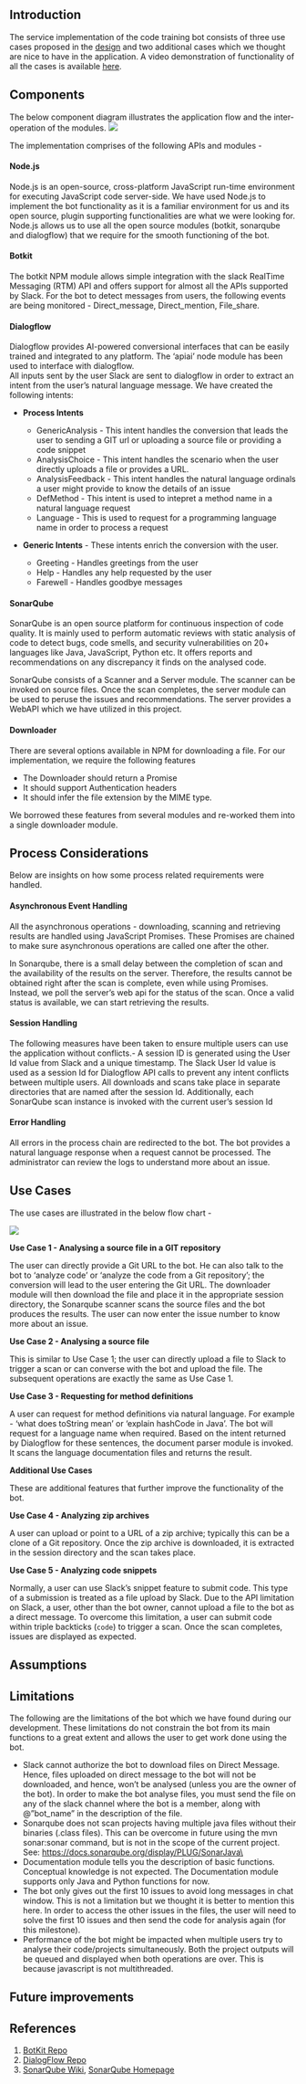 ## Introduction 
 
The service implementation of the code training bot consists of three use cases proposed in the [design](https://github.ncsu.edu/rshah8/Design-Milestone/blob/master/DESIGN.md) and two additional cases which we thought are nice to have in the application.
A video demonstration of functionality of all the cases is available [here](https://youtu.be/7Ykn8BmevRE).


## Components

The below component diagram illustrates the application flow and the inter-operation of the modules. 
![](UseCaseDiagram.jpg)

The implementation comprises of the following APIs and modules - 

#### Node.js 
Node.js is an open-source, cross-platform JavaScript run-time environment for executing JavaScript code server-side. We have used Node.js to implement the bot functionality as it is a familiar environment for us and its open source, plugin supporting functionalities are what we were looking for. Node.js allows us to use all the open source modules (botkit, sonarqube and dialogflow) that we require for the smooth functioning of the bot.

#### Botkit
The botkit NPM module allows simple integration with the slack RealTime Messaging (RTM) API and offers support for almost all the APIs supported by Slack. For the bot to detect messages from users, the following events are being monitored  - Direct_message, Direct_mention, File_share.

#### Dialogflow
Dialogflow provides AI-powered conversional interfaces that can be easily trained and integrated to any platform. The ‘apiai’ node module has been used to interface with dialogflow.   
All inputs sent by the user Slack are sent to dialogflow in order to extract an intent from the user’s natural language message. We have created the following intents:

* **Process Intents** 
   * GenericAnalysis - This intent handles the conversion that leads the user to sending a GIT url or uploading a source file or providing a code snippet
   * AnalysisChoice - This intent handles the scenario when the user directly uploads a file or provides a URL.
   * AnalysisFeedback - This intent handles the natural language ordinals a user might provide to know the details of an issue
   * DefMethod - This intent is used to intepret a method name in a natural language request
   * Language - This is used to request for a programming language name in order to process a request

* **Generic Intents** - These intents enrich the conversion with the user.
   * Greeting - Handles greetings from the user
   * Help - Handles any help requested by the user
   * Farewell - Handles goodbye messages

#### SonarQube
SonarQube is an open source platform for continuous inspection of code quality. It is mainly used to perform automatic reviews with static analysis of code to detect bugs, code smells, and security vulnerabilities on 20+ languages like Java, JavaScript, Python etc. It offers reports and recommendations on any discrepancy it finds on the analysed code.

SonarQube consists of a Scanner and a Server module. The scanner can be invoked on source files. Once the scan completes, the server module can be used to peruse the issues and recommendations. The server provides a WebAPI which we have utilized in this project.

#### Downloader
There are several options available in NPM for downloading a file. For our implementation, we require the following features 
* The Downloader should return a Promise
* It should support Authentication headers
* It should infer the file extension by the MIME type.

We borrowed these features from several modules and re-worked them into a single downloader module.

## Process Considerations

Below are insights on how some process related requirements were handled.

#### Asynchronous Event Handling

All the asynchronous operations - downloading, scanning and retrieving results are handled using JavaScript Promises. These Promises are chained to make sure asynchronous operations are called one after the other. 

In Sonarqube, there is a small delay between the completion of scan and the availability of the results on the server. Therefore, the results cannot be obtained right after the scan is complete, even while using Promises. Instead, we poll the server’s web api for the status of the scan. Once a valid status is available, we can start retrieving the results.

#### Session Handling

The following measures have been taken to ensure multiple users can use the application without conflicts.- A session ID is generated using the User Id value from Slack and a unique timestamp. The Slack User Id value is used as a session Id for Dialogflow API calls to prevent any intent conflicts between multiple users. All downloads and scans take place in separate directories that are named after the session Id. Additionally, each SonarQube scan instance is invoked with the current user’s session Id

#### Error Handling

All errors in the process chain are redirected to the bot. The bot provides a natural language response when a request cannot be processed. The administrator can review the logs to understand more about an issue.

## Use Cases
The use cases are illustrated in the below flow chart - 

![](Flow_Diagram.png)

**Use Case 1 - Analysing a source file in a GIT repository**

The user can directly provide a Git URL to the bot. He can also talk to the bot to ‘analyze code’ or ‘analyze the code from a Git repository’; the conversion will lead to the user entering the Git URL. The downloader module will then download the file and place it in the appropriate session directory, the Sonarqube scanner scans the source files and the bot produces the results. The user can now enter the issue number to know more about an issue. 


**Use Case 2 - Analysing a source file**

This is similar to Use Case 1; the user can directly upload a file to Slack to trigger a scan or can converse with the bot and upload the file. The subsequent operations are exactly the same as Use Case 1.

**Use Case 3 - Requesting for method definitions**

A user can request for method definitions via natural language. For example - ‘what does toString mean’ or ‘explain hashCode in Java’. The bot will request for a language name when required. Based on the intent returned by Dialogflow for these sentences, the document parser module is invoked. It scans the language documentation files and returns the result.

**Additional Use Cases**

These are additional features that further improve the functionality of the bot. 

**Use Case 4 - Analyzing zip archives**

A user can upload or point to a URL of a zip archive; typically this can be a clone of a Git repository. Once the zip archive is downloaded, it is extracted in the session directory and the scan takes place.

**Use Case 5 - Analyzing code snippets**

Normally, a user can use Slack’s snippet feature to submit code. This type of a submission is treated as a file upload by Slack. Due to the API limitation on Slack, a user, other than the bot owner, cannot upload a file to the bot as a direct message. To overcome this limitation, a user can submit code within triple backticks (``` code ```) to trigger a scan. Once the scan completes, issues are displayed as expected.


## Assumptions


## Limitations 

The following are the limitations of the bot which we have found during our development. These limitations do not constrain the bot from its main functions to a great extent and allows the user to get work done using the bot.

* Slack cannot authorize the bot to download files on Direct Message. Hence, files uploaded on direct message to the bot will not be downloaded, and hence, won’t be analysed (unless you are the owner of the bot). In order to make the bot analyse files, you must send the file on any of the slack channel where the bot is a member, along with @”bot_name” in the description of the file.
* Sonarqube does not scan projects having multiple java files without their binaries (.class files). This can be overcome in future using the mvn sonar:sonar command, but is not in the scope of the current project. 
See: https://docs.sonarqube.org/display/PLUG/SonarJava\
* Documentation module tells you the description of basic functions. Conceptual knowledge is not expected. The Documentation module supports only Java and Python functions for now.
* The bot only gives out the first 10 issues to avoid long messages in chat window. This is not a limitation but we thought it is better to mention this here. In order to access the other issues in the files, the user will need to solve the first 10 issues and then send the code for analysis again (for this milestone).
* Performance of the bot might be impacted when multiple users try to analyse their code/projects simultaneously. Both the project outputs will be queued and displayed when both operations are over. This is because javascript is not multithreaded.


## Future improvements 

## References
1. [BotKit Repo](https://github.com/howdyai/botkit)
2. [DialogFlow Repo](https://github.com/dialogflow/dialogflow-nodejs-client)
3. [SonarQube Wiki](https://en.wikipedia.org/wiki/SonarQube), [SonarQube Homepage](https://www.sonarqube.org/)

